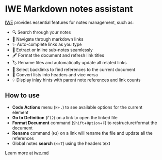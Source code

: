 # IWE Markdown notes assistant

[IWE](https://iwe.md) provides essential features for notes management, such as:

- 🔍 Search through your notes
- 🧭 Navigate through markdown links
- ✨ Auto-complete links as you type
- 🧩 Extract or inline sub-notes seamlessly
- 🖋️ Format the document and refresh link titles
- 🏷️ Rename files and automatically update all related links
- 🔗 Select backlinks to find references to the current document
- 🔄 Convert lists into headers and vice versa
- 💡 Display inlay hints with parent note references and link counts

## How to use

- **Code Actions** menu (`⌘`+`.`) to see available options for the current element
- **Go to Definition** (`F12`) on a link to open the linked file
- **Format Document** command (`Shift`+`Option`+`F`) to restructure/format the document
- **Rename** command (`F2`) on a link will rename the file and update all the references
- Global notes **search** (`⌘`+`T`) using the headers text

Learn more at [iwe.md](https://iwe.md)
